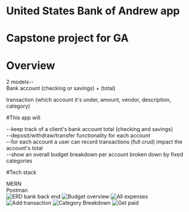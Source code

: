 # United States Bank of Andrew app

# Capstone project for GA

# Overview

2 models-- <br />
Bank account (checking or savings) + (total) <br />

transaction (which account it's under, amount, vendor, description, category)<br />

#This app will

--keep track of a client's bank account total (checking and savings) <br />
--deposit/withdraw/transfer functionality for each account<br />
--for each account a user can record transactions (full crud) impact the account's total<br />
--show an overall budget breakdown per account broken down by fixed categories<br />

#Tech stack

MERN<br />
Postman<br />
![ERD bank back end](https://user-images.githubusercontent.com/97055154/165163919-c7435e78-44ce-4114-828b-36884a2ccc73.jpeg)
![Budget overview](https://user-images.githubusercontent.com/97055154/165163935-dc2e7374-304a-47a3-86f5-810f9f52902f.jpg)
![All expenses](https://user-images.githubusercontent.com/97055154/165163956-fbb9c3cd-66de-4098-9150-7ededefc26ba.jpg)
![Add transaction](https://user-images.githubusercontent.com/97055154/165163973-b60b8423-c057-45bc-98aa-8b917c2da214.jpg)
![Category Breakdown](https://user-images.githubusercontent.com/97055154/165163983-dc664265-4421-4517-b49a-08c5c5ec61a7.jpg)
![Get paid](https://user-images.githubusercontent.com/97055154/165164001-48159177-a0b7-45a7-bb0d-c603c30bf4f5.jpg)
